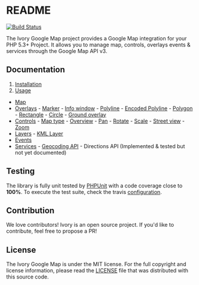 # README

[![Build Status](https://secure.travis-ci.org/egeloen/ivory-google-map.png?branch=master)](http://travis-ci.org/egeloen/ivory-google-map)

The Ivory Google Map project provides a Google Map integration for your PHP 5.3+ Project. It allows you to manage map,
controls, overlays events & services through the Google Map API v3.

## Documentation

 1. [Installation](http://github.com/egeloen/ivory-google-map/blob/master/doc/installation.md)
 2. [Usage](http://github.com/egeloen/ivory-google-map/blob/master/doc/usage.md)
  - [Map](http://github.com/egeloen/ivory-google-map/blob/master/doc/usage/map.md)
   - [Overlays](http://github.com/egeloen/ivory-google-map/blob/master/doc/usage/overlays/index.md)
    - [Marker](http://github.com/egeloen/ivory-google-map/blob/master/doc/usage/overlays/marker.md)
    - [Info window](http://github.com/egeloen/ivory-google-map/blob/master/doc/usage/overlays/info_window.md)
    - [Polyline](http://github.com/egeloen/ivory-google-map/blob/master/doc/usage/overlays/polyline.md)
    - [Encoded Polyline](http://github.com/egeloen/ivory-google-map/blob/master/doc/usage/overlays/encoded_polyline.md)
    - [Polygon](http://github.com/egeloen/ivory-google-map/blob/master/doc/usage/overlays/polygon.md)
    - [Rectangle](http://github.com/egeloen/ivory-google-map/blob/master/doc/usage/overlays/rectangle.md)
    - [Circle](http://github.com/egeloen/ivory-google-map/blob/master/doc/usage/overlays/circle.md)
    - [Ground overlay](http://github.com/egeloen/ivory-google-map/blob/master/doc/usage/overlays/ground_overlay.md)
   - [Controls](http://github.com/egeloen/ivory-google-map/blob/master/doc/usage/controls/index.md)
    - [Map type](http://github.com/egeloen/ivory-google-map/blob/master/doc/usage/controls/map_type.md)
    - [Overview](http://github.com/egeloen/ivory-google-map/blob/master/doc/usage/controls/overview.md)
    - [Pan](http://github.com/egeloen/ivory-google-map/blob/master/doc/usage/controls/pan.md)
    - [Rotate](http://github.com/egeloen/ivory-google-map/blob/master/doc/usage/controls/rotate.md)
    - [Scale](http://github.com/egeloen/ivory-google-map/blob/master/doc/usage/controls/scale.md)
    - [Street view](http://github.com/egeloen/ivory-google-map/blob/master/doc/usage/controls/street_view.md)
    - [Zoom](http://github.com/egeloen/ivory-google-map/blob/master/doc/usage/controls/zoom.md)
   - [Layers](http://github.com/egeloen/ivory-google-map/blob/master/doc/usage/layers/index.md)
    - [KML Layer](http://github.com/egeloen/ivory-google-map/blob/master/doc/usage/layers/kml_layer.md)
   - [Events](http://github.com/egeloen/ivory-google-map/blob/master/doc/usage/events.md)
   - [Services](http://github.com/egeloen/ivory-google-map/blob/master/doc/usage/services/index.md)
    - [Geocoding API](http://github.com/egeloen/ivory-google-map/blob/master/doc/usage/services/geocoding/geocoder.md)
    - Directions API (Implemented & tested but not yet documented)

## Testing

The library is fully unit tested by [PHPUnit](http://www.phpunit.de/) with a code coverage close to **100%**. To execute
the test suite, check the travis [configuration](https://github.com/egeloen/ivory-google-map/blob/master/.travis.yml).

## Contribution

We love contributors! Ivory is an open source project. If you'd like to contribute, feel free to propose a PR!

## License

The Ivory Google Map is under the MIT license. For the full copyright and license information, please read the
[LICENSE](https://github.com/egeloen/ivory-google-map/blob/master/LICENSE) file that was distributed with this source
code.

